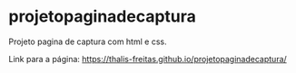 # projetopaginadecaptura
Projeto pagina de captura com html e css.

Link para a página: https://thalis-freitas.github.io/projetopaginadecaptura/
